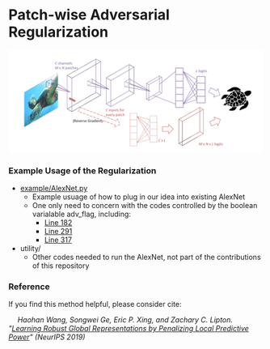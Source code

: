 # Patch-wise Adversarial Regularization

![PAR](PAR.jpg "PAR")

### Example Usage of the Regularization

- [example/AlexNet.py](https://github.com/HaohanWang/PAR/blob/master/example/alexNet.py)
    - Example usuage of how to plug in our idea into existing AlexNet
    - One only need to concern with the codes controlled by the boolean varialable adv_flag, including:
        -  [Line 182](https://github.com/HaohanWang/PAR/blob/master/example/alexNet.py#L182)
        -  [Line 291](https://github.com/HaohanWang/PAR/blob/master/example/alexNet.py#L291)
        -  [Line 317](https://github.com/HaohanWang/PAR/blob/master/example/alexNet.py#L317)
- utility/ 
    - Other codes needed to run the AlexNet, not part of the contributions of this repository
    
### Reference

If you find this method helpful, please consider cite: 
    
&emsp; _Haohan Wang, Songwei Ge, Eric P. Xing, and Zachary C. Lipton. "[Learning Robust Global Representations by Penalizing Local Predictive Power](https://arxiv.org/abs/1905.13549)" (NeurIPS 2019)_
